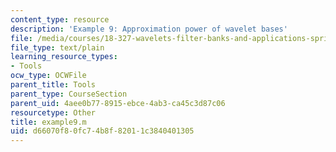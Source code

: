 ```yaml
---
content_type: resource
description: 'Example 9: Approximation power of wavelet bases'
file: /media/courses/18-327-wavelets-filter-banks-and-applications-spring-2003/d66070f80fc74b8f82011c3840401305_example9.m
file_type: text/plain
learning_resource_types:
- Tools
ocw_type: OCWFile
parent_title: Tools
parent_type: CourseSection
parent_uid: 4aee0b77-8915-ebce-4ab3-ca45c3d87c06
resourcetype: Other
title: example9.m
uid: d66070f8-0fc7-4b8f-8201-1c3840401305
---
```

